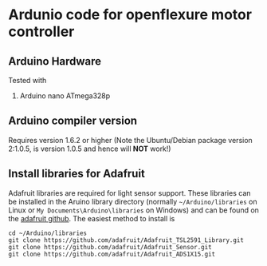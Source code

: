 # Ardunio code for openflexure motor controller

## Arduino Hardware
Tested with
1. Arduino nano ATmega328p

## Arduino compiler version
Requires version 1.6.2 or higher
(Note the Ubuntu/Debian package version 2:1.0.5, is version 1.0.5 and hence will **NOT** work!)

## Install libraries for Adafruit
Adafruit libraries are required for light sensor support. These libraries can be installed in the Aruino library directory (normally `~/Arduino/libraries` on Linux or `My Documents\Arduino\libraries` on Windows) and can be found on the [adafruit github](https://github.com/adafruit).
The easiest method to install is

	cd ~/Arduino/libraries
	git clone https://github.com/adafruit/Adafruit_TSL2591_Library.git
	git clone https://github.com/adafruit/Adafruit_Sensor.git
	git clone https://github.com/adafruit/Adafruit_ADS1X15.git
